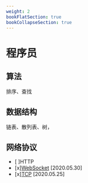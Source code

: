 ```yaml
---
weight: 2
bookFlatSection: true
bookCollapseSection: true
---
```

# 程序员

## 算法

排序、查找

## 数据结构

链表、散列表、树，

## 网络协议
- [ ]HTTP
- [x][WebSocket][a2] [2020.05.30]
- [x][TCP][a1] [2020.05.25]

[a1]:/docs/1.程序员/网络协议/tcp协议/
[a2]:/docs/1.程序员/网络协议/websocket/